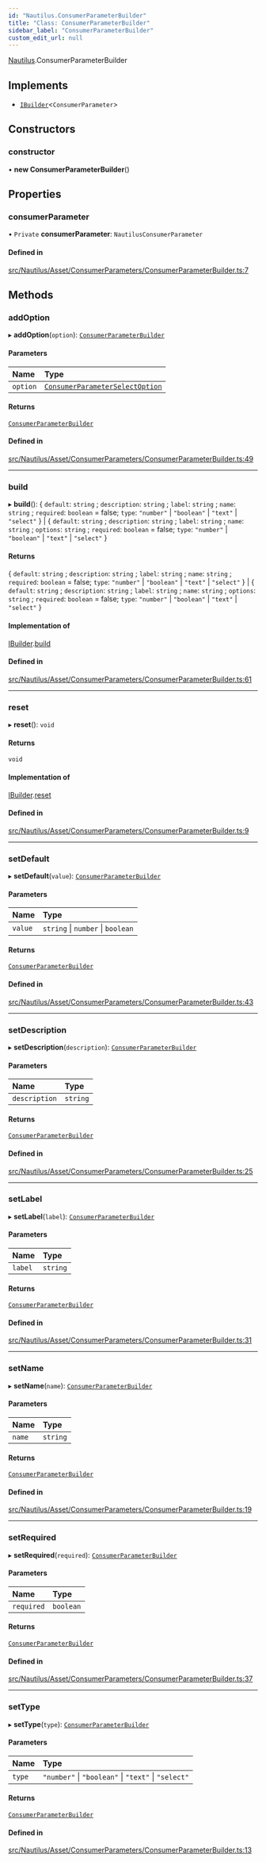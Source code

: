 ```yaml
---
id: "Nautilus.ConsumerParameterBuilder"
title: "Class: ConsumerParameterBuilder"
sidebar_label: "ConsumerParameterBuilder"
custom_edit_url: null
---
```


[Nautilus](../modules/Nautilus.md).ConsumerParameterBuilder

## Implements

- [`IBuilder`](../interfaces/types.IBuilder.md)<`ConsumerParameter`\>

## Constructors

### constructor

• **new ConsumerParameterBuilder**()

## Properties

### consumerParameter

• `Private` **consumerParameter**: `NautilusConsumerParameter`

#### Defined in

[src/Nautilus/Asset/ConsumerParameters/ConsumerParameterBuilder.ts:7](https://github.com/deltaDAO/nautilus/blob/300e017/src/Nautilus/Asset/ConsumerParameters/ConsumerParameterBuilder.ts#L7)

## Methods

### addOption

▸ **addOption**(`option`): [`ConsumerParameterBuilder`](Nautilus.ConsumerParameterBuilder.md)

#### Parameters

| Name | Type |
| :------ | :------ |
| `option` | [`ConsumerParameterSelectOption`](../modules/types.md#consumerparameterselectoption) |

#### Returns

[`ConsumerParameterBuilder`](Nautilus.ConsumerParameterBuilder.md)

#### Defined in

[src/Nautilus/Asset/ConsumerParameters/ConsumerParameterBuilder.ts:49](https://github.com/deltaDAO/nautilus/blob/300e017/src/Nautilus/Asset/ConsumerParameters/ConsumerParameterBuilder.ts#L49)

___

### build

▸ **build**(): { `default`: `string` ; `description`: `string` ; `label`: `string` ; `name`: `string` ; `required`: `boolean` = false; `type`: ``"number"`` \| ``"boolean"`` \| ``"text"`` \| ``"select"``  } \| { `default`: `string` ; `description`: `string` ; `label`: `string` ; `name`: `string` ; `options`: `string` ; `required`: `boolean` = false; `type`: ``"number"`` \| ``"boolean"`` \| ``"text"`` \| ``"select"``  }

#### Returns

{ `default`: `string` ; `description`: `string` ; `label`: `string` ; `name`: `string` ; `required`: `boolean` = false; `type`: ``"number"`` \| ``"boolean"`` \| ``"text"`` \| ``"select"``  } \| { `default`: `string` ; `description`: `string` ; `label`: `string` ; `name`: `string` ; `options`: `string` ; `required`: `boolean` = false; `type`: ``"number"`` \| ``"boolean"`` \| ``"text"`` \| ``"select"``  }

#### Implementation of

[IBuilder](../interfaces/types.IBuilder.md).[build](../interfaces/types.IBuilder.md#build)

#### Defined in

[src/Nautilus/Asset/ConsumerParameters/ConsumerParameterBuilder.ts:61](https://github.com/deltaDAO/nautilus/blob/300e017/src/Nautilus/Asset/ConsumerParameters/ConsumerParameterBuilder.ts#L61)

___

### reset

▸ **reset**(): `void`

#### Returns

`void`

#### Implementation of

[IBuilder](../interfaces/types.IBuilder.md).[reset](../interfaces/types.IBuilder.md#reset)

#### Defined in

[src/Nautilus/Asset/ConsumerParameters/ConsumerParameterBuilder.ts:9](https://github.com/deltaDAO/nautilus/blob/300e017/src/Nautilus/Asset/ConsumerParameters/ConsumerParameterBuilder.ts#L9)

___

### setDefault

▸ **setDefault**(`value`): [`ConsumerParameterBuilder`](Nautilus.ConsumerParameterBuilder.md)

#### Parameters

| Name | Type |
| :------ | :------ |
| `value` | `string` \| `number` \| `boolean` |

#### Returns

[`ConsumerParameterBuilder`](Nautilus.ConsumerParameterBuilder.md)

#### Defined in

[src/Nautilus/Asset/ConsumerParameters/ConsumerParameterBuilder.ts:43](https://github.com/deltaDAO/nautilus/blob/300e017/src/Nautilus/Asset/ConsumerParameters/ConsumerParameterBuilder.ts#L43)

___

### setDescription

▸ **setDescription**(`description`): [`ConsumerParameterBuilder`](Nautilus.ConsumerParameterBuilder.md)

#### Parameters

| Name | Type |
| :------ | :------ |
| `description` | `string` |

#### Returns

[`ConsumerParameterBuilder`](Nautilus.ConsumerParameterBuilder.md)

#### Defined in

[src/Nautilus/Asset/ConsumerParameters/ConsumerParameterBuilder.ts:25](https://github.com/deltaDAO/nautilus/blob/300e017/src/Nautilus/Asset/ConsumerParameters/ConsumerParameterBuilder.ts#L25)

___

### setLabel

▸ **setLabel**(`label`): [`ConsumerParameterBuilder`](Nautilus.ConsumerParameterBuilder.md)

#### Parameters

| Name | Type |
| :------ | :------ |
| `label` | `string` |

#### Returns

[`ConsumerParameterBuilder`](Nautilus.ConsumerParameterBuilder.md)

#### Defined in

[src/Nautilus/Asset/ConsumerParameters/ConsumerParameterBuilder.ts:31](https://github.com/deltaDAO/nautilus/blob/300e017/src/Nautilus/Asset/ConsumerParameters/ConsumerParameterBuilder.ts#L31)

___

### setName

▸ **setName**(`name`): [`ConsumerParameterBuilder`](Nautilus.ConsumerParameterBuilder.md)

#### Parameters

| Name | Type |
| :------ | :------ |
| `name` | `string` |

#### Returns

[`ConsumerParameterBuilder`](Nautilus.ConsumerParameterBuilder.md)

#### Defined in

[src/Nautilus/Asset/ConsumerParameters/ConsumerParameterBuilder.ts:19](https://github.com/deltaDAO/nautilus/blob/300e017/src/Nautilus/Asset/ConsumerParameters/ConsumerParameterBuilder.ts#L19)

___

### setRequired

▸ **setRequired**(`required`): [`ConsumerParameterBuilder`](Nautilus.ConsumerParameterBuilder.md)

#### Parameters

| Name | Type |
| :------ | :------ |
| `required` | `boolean` |

#### Returns

[`ConsumerParameterBuilder`](Nautilus.ConsumerParameterBuilder.md)

#### Defined in

[src/Nautilus/Asset/ConsumerParameters/ConsumerParameterBuilder.ts:37](https://github.com/deltaDAO/nautilus/blob/300e017/src/Nautilus/Asset/ConsumerParameters/ConsumerParameterBuilder.ts#L37)

___

### setType

▸ **setType**(`type`): [`ConsumerParameterBuilder`](Nautilus.ConsumerParameterBuilder.md)

#### Parameters

| Name | Type |
| :------ | :------ |
| `type` | ``"number"`` \| ``"boolean"`` \| ``"text"`` \| ``"select"`` |

#### Returns

[`ConsumerParameterBuilder`](Nautilus.ConsumerParameterBuilder.md)

#### Defined in

[src/Nautilus/Asset/ConsumerParameters/ConsumerParameterBuilder.ts:13](https://github.com/deltaDAO/nautilus/blob/300e017/src/Nautilus/Asset/ConsumerParameters/ConsumerParameterBuilder.ts#L13)
